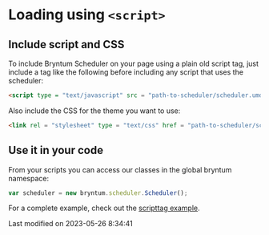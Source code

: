 # Loading using `<script>`

## Include script and CSS

To include Bryntum Scheduler on your page using a plain old script tag, just include a tag like the following before
including any script that uses the scheduler:

```html
<script type = "text/javascript" src = "path-to-scheduler/scheduler.umd.js"></script>
```

Also include the CSS for the theme you want to use:

```html
<link rel = "stylesheet" type = "text/css" href = "path-to-scheduler/scheduler.[theme].css" data-bryntum-theme>
```

## Use it in your code

From your scripts you can access our classes in the global bryntum namespace:

```javascript
var scheduler = new bryntum.scheduler.Scheduler();
```

For a complete example, check out the <a href="../examples/scripttag/" target="_blank">scripttag example</a>.



<p class="last-modified">Last modified on 2023-05-26 8:34:41</p>